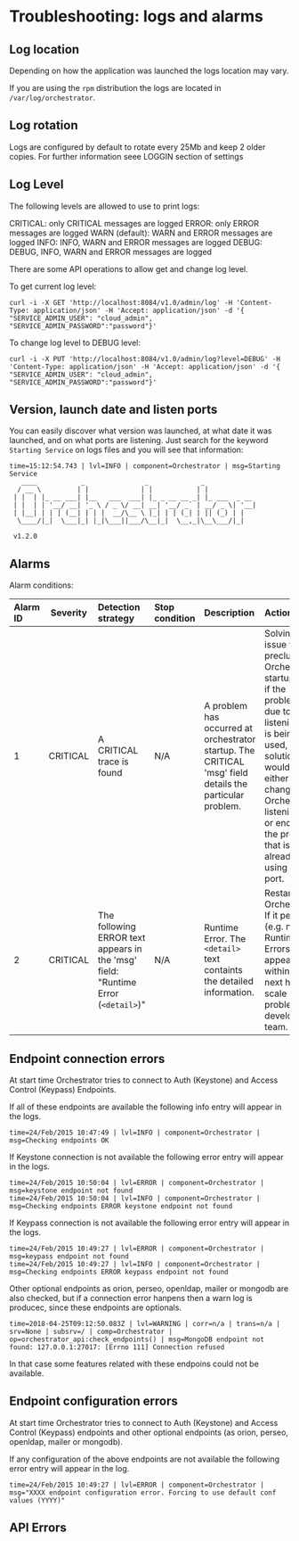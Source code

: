 # Troubleshooting: logs and alarms

## Log location

Depending on how the application was launched the logs location may vary.

If you are using the `rpm` distribution the logs are located in `/var/log/orchestrator`.

## Log rotation

Logs are configured by default to rotate every 25Mb and keep 2 older copies. For further information seee LOGGIN section of settings

## Log Level

The following levels are allowed to use to print logs:

 CRITICAL: only CRITICAL messages are logged
 ERROR: only ERROR messages are logged
 WARN (default): WARN and ERROR messages are logged
 INFO: INFO, WARN and ERROR messages are logged
 DEBUG: DEBUG, INFO, WARN and ERROR messages are logged



There are some API operations to allow get and change log level.

To get current log level:
```
curl -i -X GET 'http://localhost:8084/v1.0/admin/log' -H 'Content-Type: application/json' -H 'Accept: application/json' -d '{ "SERVICE_ADMIN_USER": "cloud_admin", "SERVICE_ADMIN_PASSWORD":"password"}'
```

To change log level to DEBUG level:
```
curl -i -X PUT 'http://localhost:8084/v1.0/admin/log?level=DEBUG' -H 'Content-Type: application/json' -H 'Accept: application/json' -d '{ "SERVICE_ADMIN_USER": "cloud_admin", "SERVICE_ADMIN_PASSWORD":"password"}'
```


## Version, launch date and listen ports

You can easily discover what version was launched, at what date it was launched,
and on what ports are listening. Just search for the keyword `Starting Service` on logs
files and you will see that information:

```
time=15:12:54.743 | lvl=INFO | component=Orchestrator | msg=Starting Service
   ____           _               _             _
  / __ \         | |             | |           | |
 | |  | |_ __ ___| |__   ___  ___| |_ _ __ __ _| |_ ___  _ __
 | |  | | '__/ __| '_ \ / _ \/ __| __| '__/ _` | __/ _ \| '__|
 | |__| | | | (__| | | |  __/\__ \ |_| | | (_| | || (_) | |
  \____/|_|  \___|_| |_|\___||___/\__|_|  \__,_|\__\___/|_|

 v1.2.0

```



## Alarms

Alarm conditions:


| Alarm ID   | Severity   |   Detection strategy                                                                                              | Stop condition                                                                                                                                                                                                                            | Description                                                                                                   | Action
|:---------- |:----------:|:----------------------------------------------------------------------------------------------------------------- |:----------------------------------------------------------------------------------------------------------------------------------------------------------------------------------------------------------------------------------------- |:------------------------------------------------------------------------------------------------------------- |:------------------------------------------------------------------------------------------------------------------------------------------------------------------------------------------------------------------------------------------------------------------------------------------------------------------------------------------------------------------------------------------------------------------------------------------------
| 1          | CRITICAL   | A CRITICAL trace is found                                                                                            | N/A                                                                                                                                                                                                                                       | A problem has occurred at orchestrator startup. The CRITICAL 'msg' field details the particular problem. | Solving the issue that is precluding Orchestrator startup, e.g. if the problem was due to the listening port is being used, the solution would be either changing Orchestrator listening port or ending the process that is already using the port.
| 2          | CRITICAL   | The following ERROR text appears in the 'msg' field: "Runtime Error (`<detail>`)"                                 | N/A                                                                                                                                                                                                                                       | Runtime Error. The `<detail>` text containts the detailed information.                                        | Restart Orchestrator. If it persists (e.g. new Runtime Errors appear within the next hour), scale up the problem to development team.


## Endpoint connection errors

At start time Orchestrator tries to connect to Auth (Keystone) and Access Control (Keypass) Endpoints.

If all of these endpoints are available the following info entry will appear in the logs.

```
time=24/Feb/2015 10:47:49 | lvl=INFO | component=Orchestrator | msg=Checking endpoints OK
```

If Keystone connection is not available the following error entry will appear in the logs.
```
time=24/Feb/2015 10:50:04 | lvl=ERROR | component=Orchestrator | msg=keystone endpoint not found
time=24/Feb/2015 10:50:04 | lvl=INFO | component=Orchestrator | msg=Checking endpoints ERROR keystone endpoint not found
```

If Keypass connection is not available the following error entry will appear in the logs.
```
time=24/Feb/2015 10:49:27 | lvl=ERROR | component=Orchestrator | msg=keypass endpoint not found
time=24/Feb/2015 10:49:27 | lvl=INFO | component=Orchestrator | msg=Checking endpoints ERROR keypass endpoint not found
```
Other optional endpoints as orion, perseo, openldap, mailer or mongodb are also checked, but if a connection error hanpens then a warn log is producec, since these endpoints are optionals.
```
time=2018-04-25T09:12:50.083Z | lvl=WARNING | corr=n/a | trans=n/a | srv=None | subsrv=/ | comp=Orchestrator | op=orchestrator_api:check_endpoints() | msg=MongoDB endpoint not found: 127.0.0.1:27017: [Errno 111] Connection refused
```
In that case some features related with these endpoins could not be available.

## Endpoint configuration errors

At start time Orchestrator tries to connect to Auth (Keystone)  and Access Control (Keypass) endpoints and
other optional endpoints (as orion, perseo, openldap, mailer or mongodb).

If any configuration of the above endpoints are not available the following error entry will appear in the log.
```
time=24/Feb/2015 10:49:27 | lvl=ERROR | component=Orchestrator | msg="XXXX endpoint configuration error. Forcing to use default conf values (YYYY)"
```


## API Errors
